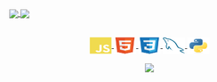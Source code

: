 <div align="left">
  <a href="https://github.com/Rianito">
    <img height="124em"   align="center" src="https://github-readme-stats.vercel.app/api?username=Rianito&show_icons=true&theme=react&include_all_commits=true&count_private=false"/>
    <img height="124em"  align="center" src="https://github-readme-stats.vercel.app/api/top-langs/?username=Rianito&layout=compact&langs_count=7&theme=react" />
    </div>
 <br>
  <div align="center"> 
    <div style="display: inline_block"><br>
      <img align="center" alt="js" height="30" width="40" src="https://raw.githubusercontent.com/devicons/devicon/master/icons/javascript/javascript-plain.svg">
      <img align="center" alt="html" height="30" width="40" src="https://raw.githubusercontent.com/devicons/devicon/master/icons/html5/html5-original.svg">
      <img align="center" alt="css" height="30" width="40" src="https://raw.githubusercontent.com/devicons/devicon/master/icons/css3/css3-original.svg">
      <img align="center" alt="mysql" height="30" width="40" src="https://raw.githubusercontent.com/devicons/devicon/master/icons/mysql/mysql-original.svg">
      <img align="center" alt="python" height="30" width="40" src="https://raw.githubusercontent.com/devicons/devicon/master/icons/python/python-original.svg">
      <br>
      <br>
      <a href="https://www.linkedin.com/in/rian-silva-b143b621b/" target="_blank"><img src="https://img.shields.io/badge/-LinkedIn-%230077B5?style=for-the-badge&logo=linkedin&logoColor=white" target="_blank"></a> 
    </div>
  </div> 
</div>
